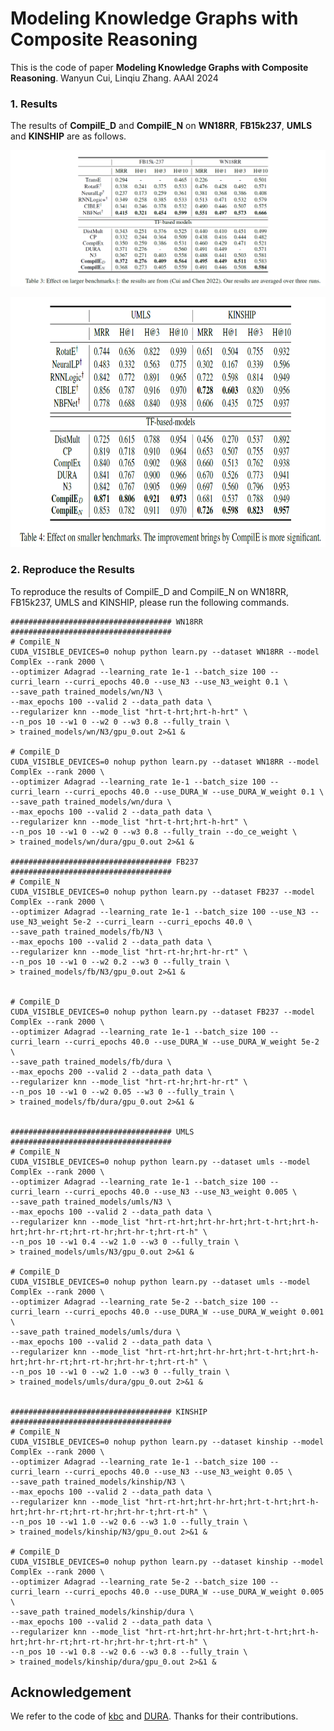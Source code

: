 # Modeling Knowledge Graphs with Composite Reasoning

This is the code of paper 
**Modeling Knowledge Graphs with Composite Reasoning**. 
Wanyun Cui, Linqiu Zhang. AAAI 2024

### 1. Results
The results of **CompilE_D** and **CompilE_N** on **WN18RR**, **FB15k237**, **UMLS** and **KINSHIP** are as follows.

<p align="center">
  <img src="./table3.png">
</p>

<p align="center">
  <img src="./table4.png" style="width:800px;height:400px;">
</p>

### 2. Reproduce the Results 
To reproduce the results of CompilE_D and CompilE_N on WN18RR, FB15k237, UMLS and KINSHIP,
please run the following commands.

```shell script
#################################### WN18RR ####################################
# CompilE_N
CUDA_VISIBLE_DEVICES=0 nohup python learn.py --dataset WN18RR --model ComplEx --rank 2000 \
--optimizer Adagrad --learning_rate 1e-1 --batch_size 100 --curri_learn --curri_epochs 40.0 --use_N3 --use_N3_weight 0.1 \
--save_path trained_models/wn/N3 \
--max_epochs 100 --valid 2 --data_path data \
--regularizer knn --mode_list "hrt-t-hrt;hrt-h-hrt" \
--n_pos 10 --w1 0 --w2 0 --w3 0.8 --fully_train \
> trained_models/wn/N3/gpu_0.out 2>&1 &

# CompilE_D
CUDA_VISIBLE_DEVICES=0 nohup python learn.py --dataset WN18RR --model ComplEx --rank 2000 \
--optimizer Adagrad --learning_rate 1e-1 --batch_size 100 --curri_learn --curri_epochs 40.0 --use_DURA_W --use_DURA_W_weight 0.1 \
--save_path trained_models/wn/dura \
--max_epochs 100 --valid 2 --data_path data \
--regularizer knn --mode_list "hrt-t-hrt;hrt-h-hrt" \
--n_pos 10 --w1 0 --w2 0 --w3 0.8 --fully_train --do_ce_weight \
> trained_models/wn/dura/gpu_0.out 2>&1 &

#################################### FB237 ####################################
# CompilE_N
CUDA_VISIBLE_DEVICES=0 nohup python learn.py --dataset FB237 --model ComplEx --rank 2000 \
--optimizer Adagrad --learning_rate 1e-1 --batch_size 100 --use_N3 --use_N3_weight 5e-2 --curri_learn --curri_epochs 40.0 \
--save_path trained_models/fb/N3 \
--max_epochs 100 --valid 2 --data_path data \
--regularizer knn --mode_list "hrt-rt-hr;hrt-hr-rt" \
--n_pos 10 --w1 0 --w2 0.2 --w3 0 --fully_train \
> trained_models/fb/N3/gpu_0.out 2>&1 &


# CompilE_D
CUDA_VISIBLE_DEVICES=0 nohup python learn.py --dataset FB237 --model ComplEx --rank 2000 \
--optimizer Adagrad --learning_rate 1e-1 --batch_size 100 --curri_learn --curri_epochs 40.0 --use_DURA_W --use_DURA_W_weight 5e-2 \
--save_path trained_models/fb/dura \
--max_epochs 200 --valid 2 --data_path data \
--regularizer knn --mode_list "hrt-rt-hr;hrt-hr-rt" \
--n_pos 10 --w1 0 --w2 0.05 --w3 0 --fully_train \
> trained_models/fb/dura/gpu_0.out 2>&1 &


#################################### UMLS ####################################
# CompilE_N
CUDA_VISIBLE_DEVICES=0 nohup python learn.py --dataset umls --model ComplEx --rank 2000 \
--optimizer Adagrad --learning_rate 1e-1 --batch_size 100 --curri_learn --curri_epochs 40.0 --use_N3 --use_N3_weight 0.005 \
--save_path trained_models/umls/N3 \
--max_epochs 100 --valid 2 --data_path data \
--regularizer knn --mode_list "hrt-rt-hrt;hrt-hr-hrt;hrt-t-hrt;hrt-h-hrt;hrt-hr-rt;hrt-rt-hr;hrt-hr-t;hrt-rt-h" \
--n_pos 10 --w1 0.4 --w2 1.0 --w3 0 --fully_train \
> trained_models/umls/N3/gpu_0.out 2>&1 &

# CompilE_D
CUDA_VISIBLE_DEVICES=0 nohup python learn.py --dataset umls --model ComplEx --rank 2000 \
--optimizer Adagrad --learning_rate 5e-2 --batch_size 100 --curri_learn --curri_epochs 40.0 --use_DURA_W --use_DURA_W_weight 0.001 \
--save_path trained_models/umls/dura \
--max_epochs 100 --valid 2 --data_path data \
--regularizer knn --mode_list "hrt-rt-hrt;hrt-hr-hrt;hrt-t-hrt;hrt-h-hrt;hrt-hr-rt;hrt-rt-hr;hrt-hr-t;hrt-rt-h" \
--n_pos 10 --w1 0 --w2 1.0 --w3 0 --fully_train \
> trained_models/umls/dura/gpu_0.out 2>&1 &


#################################### KINSHIP ####################################
# CompilE_N
CUDA_VISIBLE_DEVICES=0 nohup python learn.py --dataset kinship --model ComplEx --rank 2000 \
--optimizer Adagrad --learning_rate 1e-1 --batch_size 100 --curri_learn --curri_epochs 40.0 --use_N3 --use_N3_weight 0.05 \
--save_path trained_models/kinship/N3 \
--max_epochs 100 --valid 2 --data_path data \
--regularizer knn --mode_list "hrt-rt-hrt;hrt-hr-hrt;hrt-t-hrt;hrt-h-hrt;hrt-hr-rt;hrt-rt-hr;hrt-hr-t;hrt-rt-h" \
--n_pos 10 --w1 1.0 --w2 0.6 --w3 1.0 --fully_train \
> trained_models/kinship/N3/gpu_0.out 2>&1 &

# CompilE_D
CUDA_VISIBLE_DEVICES=0 nohup python learn.py --dataset kinship --model ComplEx --rank 2000 \
--optimizer Adagrad --learning_rate 5e-2 --batch_size 100 --curri_learn --curri_epochs 40.0 --use_DURA_W --use_DURA_W_weight 0.005 \
--save_path trained_models/kinship/dura \
--max_epochs 100 --valid 2 --data_path data \
--regularizer knn --mode_list "hrt-rt-hrt;hrt-hr-hrt;hrt-t-hrt;hrt-h-hrt;hrt-hr-rt;hrt-rt-hr;hrt-hr-t;hrt-rt-h" \
--n_pos 10 --w1 0.8 --w2 0.6 --w3 0.8 --fully_train \
> trained_models/kinship/dura/gpu_0.out 2>&1 &
```

## Acknowledgement
We refer to the code of [kbc](https://github.com/facebookresearch/kbc) and [DURA](https://github.com/MIRALab-USTC/KGE-DURA). Thanks for their contributions.
